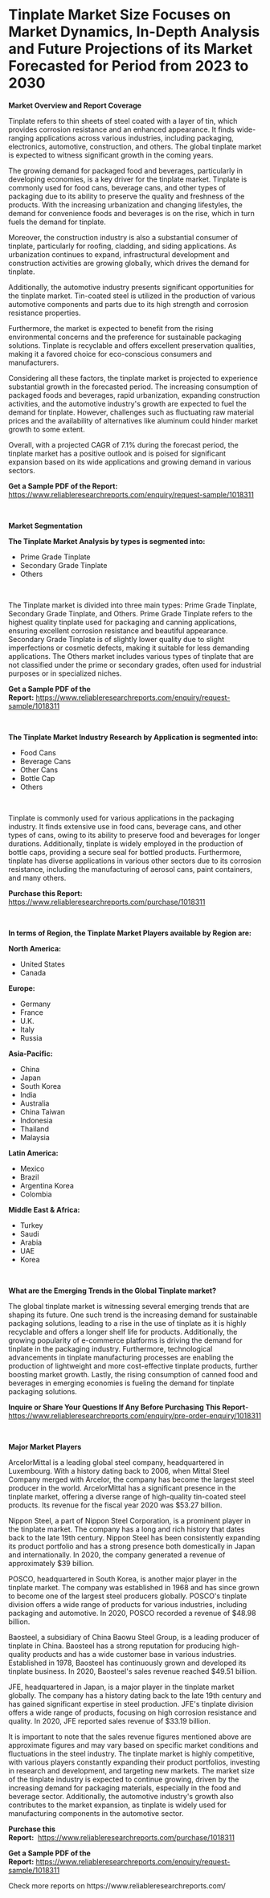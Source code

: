 <p><h1>Tinplate Market Size Focuses on Market Dynamics, In-Depth Analysis and Future Projections of its Market Forecasted for Period from 2023 to 2030</h1></p><p><strong>Market Overview and Report Coverage</strong></p>
<p><p>Tinplate refers to thin sheets of steel coated with a layer of tin, which provides corrosion resistance and an enhanced appearance. It finds wide-ranging applications across various industries, including packaging, electronics, automotive, construction, and others. The global tinplate market is expected to witness significant growth in the coming years.</p><p>The growing demand for packaged food and beverages, particularly in developing economies, is a key driver for the tinplate market. Tinplate is commonly used for food cans, beverage cans, and other types of packaging due to its ability to preserve the quality and freshness of the products. With the increasing urbanization and changing lifestyles, the demand for convenience foods and beverages is on the rise, which in turn fuels the demand for tinplate.</p><p>Moreover, the construction industry is also a substantial consumer of tinplate, particularly for roofing, cladding, and siding applications. As urbanization continues to expand, infrastructural development and construction activities are growing globally, which drives the demand for tinplate.</p><p>Additionally, the automotive industry presents significant opportunities for the tinplate market. Tin-coated steel is utilized in the production of various automotive components and parts due to its high strength and corrosion resistance properties.</p><p>Furthermore, the market is expected to benefit from the rising environmental concerns and the preference for sustainable packaging solutions. Tinplate is recyclable and offers excellent preservation qualities, making it a favored choice for eco-conscious consumers and manufacturers.</p><p>Considering all these factors, the tinplate market is projected to experience substantial growth in the forecasted period. The increasing consumption of packaged foods and beverages, rapid urbanization, expanding construction activities, and the automotive industry's growth are expected to fuel the demand for tinplate. However, challenges such as fluctuating raw material prices and the availability of alternatives like aluminum could hinder market growth to some extent.</p><p>Overall, with a projected CAGR of 7.1% during the forecast period, the tinplate market has a positive outlook and is poised for significant expansion based on its wide applications and growing demand in various sectors.</p></p>
<p><strong>Get a Sample PDF of the Report:</strong> <a href="https://www.reliableresearchreports.com/enquiry/request-sample/1018311">https://www.reliableresearchreports.com/enquiry/request-sample/1018311</a></p>
<p>&nbsp;</p>
<p><strong>Market Segmentation</strong></p>
<p><strong>The Tinplate Market Analysis by types is segmented into:</strong></p>
<p><ul><li>Prime Grade Tinplate</li><li>Secondary Grade Tinplate</li><li>Others</li></ul></p>
<p>&nbsp;</p>
<p><p>The Tinplate market is divided into three main types: Prime Grade Tinplate, Secondary Grade Tinplate, and Others. Prime Grade Tinplate refers to the highest quality tinplate used for packaging and canning applications, ensuring excellent corrosion resistance and beautiful appearance. Secondary Grade Tinplate is of slightly lower quality due to slight imperfections or cosmetic defects, making it suitable for less demanding applications. The Others market includes various types of tinplate that are not classified under the prime or secondary grades, often used for industrial purposes or in specialized niches.</p></p>
<p><strong>Get a Sample PDF of the Report:</strong>&nbsp;<a href="https://www.reliableresearchreports.com/enquiry/request-sample/1018311">https://www.reliableresearchreports.com/enquiry/request-sample/1018311</a></p>
<p>&nbsp;</p>
<p><strong>The Tinplate Market Industry Research by Application is segmented into:</strong></p>
<p><ul><li>Food Cans</li><li>Beverage Cans</li><li>Other Cans</li><li>Bottle Cap</li><li>Others</li></ul></p>
<p>&nbsp;</p>
<p><p>Tinplate is commonly used for various applications in the packaging industry. It finds extensive use in food cans, beverage cans, and other types of cans, owing to its ability to preserve food and beverages for longer durations. Additionally, tinplate is widely employed in the production of bottle caps, providing a secure seal for bottled products. Furthermore, tinplate has diverse applications in various other sectors due to its corrosion resistance, including the manufacturing of aerosol cans, paint containers, and many others.</p></p>
<p><strong>Purchase this Report:</strong>&nbsp; <a href="https://www.reliableresearchreports.com/purchase/1018311">https://www.reliableresearchreports.com/purchase/1018311</a></p>
<p>&nbsp;</p>
<p><strong>In terms of Region, the Tinplate Market Players available by Region are:</strong></p>
<p>
    <p> <strong> North America: </strong>
        <ul>
            <li>United States</li>
            <li>Canada</li>
        </ul>
        </p> 
    <p> <strong> Europe: </strong>
        <ul>
            <li>Germany</li>
            <li>France</li>
            <li>U.K.</li>
            <li>Italy</li>
            <li>Russia</li>
        </ul>
        </p> 
    <p> <strong> Asia-Pacific: </strong>
        <ul>
            <li>China</li>
            <li>Japan</li>
            <li>South Korea</li>
            <li>India</li>
            <li>Australia</li>
            <li>China Taiwan</li>
            <li>Indonesia</li>
            <li>Thailand</li>
            <li>Malaysia</li>
        </ul>
        </p> 
    <p> <strong> Latin America: </strong>
        <ul>
            <li>Mexico</li>
            <li>Brazil</li>
            <li>Argentina Korea</li>
            <li>Colombia</li>
        </ul>
        </p> 
    <p> <strong> Middle East & Africa: </strong>
        <ul>
            <li>Turkey</li>
            <li>Saudi</li>
            <li>Arabia</li>
            <li>UAE</li>
            <li>Korea</li>
        </ul>
    </p>
    </p>
<p>&nbsp;</p>
<p><strong>What are the Emerging Trends in the Global Tinplate market?</strong></p>
<p><p>The global tinplate market is witnessing several emerging trends that are shaping its future. One such trend is the increasing demand for sustainable packaging solutions, leading to a rise in the use of tinplate as it is highly recyclable and offers a longer shelf life for products. Additionally, the growing popularity of e-commerce platforms is driving the demand for tinplate in the packaging industry. Furthermore, technological advancements in tinplate manufacturing processes are enabling the production of lightweight and more cost-effective tinplate products, further boosting market growth. Lastly, the rising consumption of canned food and beverages in emerging economies is fueling the demand for tinplate packaging solutions.</p></p>
<p><strong>Inquire or Share Your Questions If Any Before Purchasing This Report</strong>- <a href="https://www.reliableresearchreports.com/enquiry/pre-order-enquiry/1018311">https://www.reliableresearchreports.com/enquiry/pre-order-enquiry/1018311</a></p>
<p>&nbsp;</p>
<p><strong>Major Market Players</strong></p>
<p><p>ArcelorMittal is a leading global steel company, headquartered in Luxembourg. With a history dating back to 2006, when Mittal Steel Company merged with Arcelor, the company has become the largest steel producer in the world. ArcelorMittal has a significant presence in the tinplate market, offering a diverse range of high-quality tin-coated steel products. Its revenue for the fiscal year 2020 was $53.27 billion.</p><p>Nippon Steel, a part of Nippon Steel Corporation, is a prominent player in the tinplate market. The company has a long and rich history that dates back to the late 19th century. Nippon Steel has been consistently expanding its product portfolio and has a strong presence both domestically in Japan and internationally. In 2020, the company generated a revenue of approximately $39 billion.</p><p>POSCO, headquartered in South Korea, is another major player in the tinplate market. The company was established in 1968 and has since grown to become one of the largest steel producers globally. POSCO's tinplate division offers a wide range of products for various industries, including packaging and automotive. In 2020, POSCO recorded a revenue of $48.98 billion.</p><p>Baosteel, a subsidiary of China Baowu Steel Group, is a leading producer of tinplate in China. Baosteel has a strong reputation for producing high-quality products and has a wide customer base in various industries. Established in 1978, Baosteel has continuously grown and developed its tinplate business. In 2020, Baosteel's sales revenue reached $49.51 billion.</p><p>JFE, headquartered in Japan, is a major player in the tinplate market globally. The company has a history dating back to the late 19th century and has gained significant expertise in steel production. JFE's tinplate division offers a wide range of products, focusing on high corrosion resistance and quality. In 2020, JFE reported sales revenue of $33.19 billion.</p><p>It is important to note that the sales revenue figures mentioned above are approximate figures and may vary based on specific market conditions and fluctuations in the steel industry. The tinplate market is highly competitive, with various players constantly expanding their product portfolios, investing in research and development, and targeting new markets. The market size of the tinplate industry is expected to continue growing, driven by the increasing demand for packaging materials, especially in the food and beverage sector. Additionally, the automotive industry's growth also contributes to the market expansion, as tinplate is widely used for manufacturing components in the automotive sector.</p></p>
<p><strong>Purchase this Report:</strong>&nbsp;&nbsp;<a href="https://www.reliableresearchreports.com/purchase/1018311">https://www.reliableresearchreports.com/purchase/1018311</a></p>
<p></p>
<p><strong>Get a Sample PDF of the Report:</strong>&nbsp;<a href="https://www.reliableresearchreports.com/enquiry/request-sample/1018311">https://www.reliableresearchreports.com/enquiry/request-sample/1018311</a></p>
<p>Check more reports on https://www.reliableresearchreports.com/</p>